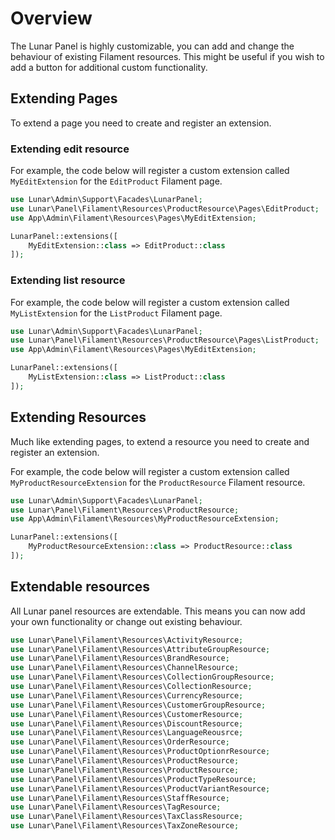 
# Overview

The Lunar Panel is highly customizable, you can add and change the behaviour of existing Filament resources. This might be useful if you wish to add a button for
additional custom functionality. 

##  Extending Pages

To extend a page you need to create and register an extension.

### Extending edit resource

For example, the code below will register a custom extension called `MyEditExtension` for the `EditProduct` Filament page.

```php
use Lunar\Admin\Support\Facades\LunarPanel;
use Lunar\Panel\Filament\Resources\ProductResource\Pages\EditProduct;
use App\Admin\Filament\Resources\Pages\MyEditExtension;

LunarPanel::extensions([
    MyEditExtension::class => EditProduct::class
]);

```

### Extending list resource

For example, the code below will register a custom extension called `MyListExtension` for the `ListProduct` Filament page.

```php
use Lunar\Admin\Support\Facades\LunarPanel;
use Lunar\Panel\Filament\Resources\ProductResource\Pages\ListProduct;
use App\Admin\Filament\Resources\Pages\MyEditExtension;

LunarPanel::extensions([
    MyListExtension::class => ListProduct::class
]);

```

##  Extending Resources
Much like extending pages, to extend a resource you need to create and register an extension.

For example, the code below will register a custom extension called `MyProductResourceExtension` for the `ProductResource` Filament resource.

```php
use Lunar\Admin\Support\Facades\LunarPanel;
use Lunar\Panel\Filament\Resources\ProductResource;
use App\Admin\Filament\Resources\MyProductResourceExtension;

LunarPanel::extensions([
    MyProductResourceExtension::class => ProductResource::class
]);

```

## Extendable resources

All Lunar panel resources are extendable. This means you can now add your own functionality or change out existing behaviour.

```php
use Lunar\Panel\Filament\Resources\ActivityResource;
use Lunar\Panel\Filament\Resources\AttributeGroupResource;
use Lunar\Panel\Filament\Resources\BrandResource;
use Lunar\Panel\Filament\Resources\ChannelResource;
use Lunar\Panel\Filament\Resources\CollectionGroupResource;
use Lunar\Panel\Filament\Resources\CollectionResource;
use Lunar\Panel\Filament\Resources\CurrencyResource;
use Lunar\Panel\Filament\Resources\CustomerGroupResource;
use Lunar\Panel\Filament\Resources\CustomerResource;
use Lunar\Panel\Filament\Resources\DiscountResource;
use Lunar\Panel\Filament\Resources\LanguageReousrce;
use Lunar\Panel\Filament\Resources\OrderResource;
use Lunar\Panel\Filament\Resources\ProductOptionrResource;
use Lunar\Panel\Filament\Resources\ProductResource;
use Lunar\Panel\Filament\Resources\ProductResource;
use Lunar\Panel\Filament\Resources\ProductTypeResource;
use Lunar\Panel\Filament\Resources\ProductVariantResource;
use Lunar\Panel\Filament\Resources\StaffResource;
use Lunar\Panel\Filament\Resources\TagResource;
use Lunar\Panel\Filament\Resources\TaxClassResource;
use Lunar\Panel\Filament\Resources\TaxZoneResource;
```
